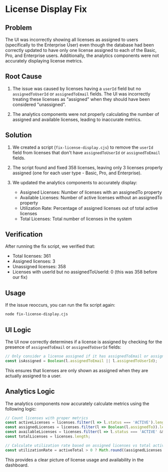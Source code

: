 # License Display Fix

## Problem

The UI was incorrectly showing all licenses as assigned to users (specifically to the Enterprise User) even though the database had been correctly updated to have only one license assigned to each of the Basic, Pro, and Enterprise users. Additionally, the analytics components were not accurately displaying license metrics.

## Root Cause

1. The issue was caused by licenses having a `userId` field but no `assignedToUserId` or `assignedToEmail` fields. The UI was incorrectly treating these licenses as "assigned" when they should have been considered "unassigned".

2. The analytics components were not properly calculating the number of assigned and available licenses, leading to inaccurate metrics.

## Solution

1. We created a script (`fix-license-display.cjs`) to remove the `userId` field from licenses that don't have `assignedToUserId` or `assignedToEmail` fields.

2. The script found and fixed 358 licenses, leaving only 3 licenses properly assigned (one for each user type - Basic, Pro, and Enterprise).

3. We updated the analytics components to accurately display:
   - Assigned Licenses: Number of licenses with an assignedTo property
   - Available Licenses: Number of active licenses without an assignedTo property
   - Utilization Rate: Percentage of assigned licenses out of total active licenses
   - Total Licenses: Total number of licenses in the system

## Verification

After running the fix script, we verified that:
- Total licenses: 361
- Assigned licenses: 3
- Unassigned licenses: 358
- Licenses with userId but no assignedToUserId: 0 (this was 358 before our fix)

## Usage

If the issue reoccurs, you can run the fix script again:

```bash
node fix-license-display.cjs
```

## UI Logic

The UI now correctly determines if a license is assigned by checking for the presence of `assignedToEmail` or `assignedToUserId` fields:

```typescript
// Only consider a license assigned if it has assignedToEmail or assignedToUserId
const isAssigned = Boolean(l.assignedToEmail || l.assignedToUserId);
```

This ensures that licenses are only shown as assigned when they are actually assigned to a user.

## Analytics Logic

The analytics components now accurately calculate metrics using the following logic:

```typescript
// Count licenses with proper metrics
const activeLicenses = licenses.filter(l => l.status === 'ACTIVE').length;
const assignedLicenses = licenses.filter(l => Boolean(l.assignedTo)).length;
const availableLicenses = licenses.filter(l => l.status === 'ACTIVE' && !l.assignedTo).length;
const totalLicenses = licenses.length;

// Calculate utilization rate based on assigned licenses vs total active licenses
const utilizationRate = activeTotal > 0 ? Math.round((assignedLicenses / activeTotal) * 100) : 0;
```

This provides a clear picture of license usage and availability in the dashboard.

